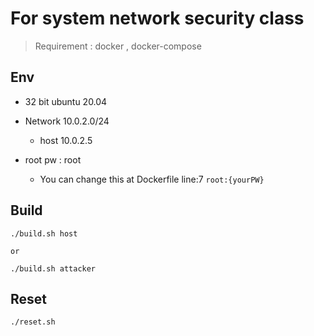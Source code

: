 # For system network security class

> Requirement : docker , docker-compose

## Env
 - 32 bit ubuntu 20.04
 - Network 10.0.2.0/24
   - host 10.0.2.5 
 
 - root pw : root
   - You can change this at Dockerfile line:7 `root:{yourPW}`

## Build
``` 
./build.sh host

or

./build.sh attacker
```

## Reset
```
./reset.sh
```

